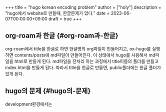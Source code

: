 +++
title = "hugo korean encoding problem"
author = ["holy"]
description = "hugo에서 website로 만들때, 한글문제가 있다."
date = 2023-06-07T00:00:00+09:00
draft = true
+++

## org-roam과 한글 {#org-roam과-한글}

org-roam에서 title을 한글로 하면 한글명의 org파일이 만들어지고,
ox-hugo를 실행하면 contents/posts에 md파일이 만들어진다. 이 상태에서
hugo를 사용해서 md파일을 html로 만들게 된다. md파일을 전처리 하는
과정에서 title이름의 폴더를 만들고 index.html을 만들게 된다. 따라서
title을 한글로 만들면, public폴더에는 한글 폴더가 있게 된다.


## hugo의 문제 {#hugo의-문제}

development환경에서는
